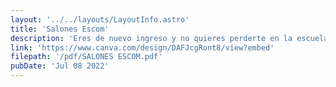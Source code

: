 ```yaml
---
layout: '../../layouts/LayoutInfo.astro'
title: 'Salones Escom'
description: 'Eres de nuevo ingreso y no quieres perderte en la escuela? Esto es para ti!.'
link: 'https://www.canva.com/design/DAFJcgRont8/view?embed'
filepath: '/pdf/SALONES ESCOM.pdf'
pubDate: 'Jul 08 2022'
---
```

